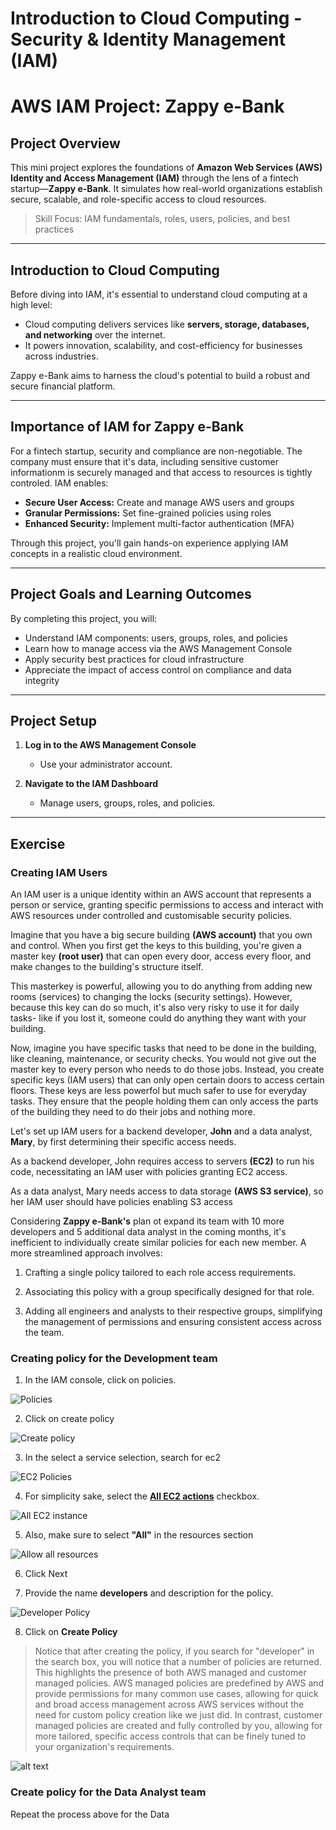 # Introduction to Cloud Computing - Security & Identity Management (IAM)

# AWS IAM Project: Zappy e-Bank

## Project Overview

This mini project explores the foundations of **Amazon Web Services (AWS) Identity and Access Management (IAM)** through the lens of a fintech startup—**Zappy e-Bank**. It simulates how real-world organizations establish secure, scalable, and role-specific access to cloud resources.

> Skill Focus: IAM fundamentals, roles, users, policies, and best practices

---

## Introduction to Cloud Computing

Before diving into IAM, it's essential to understand cloud computing at a high level:

- Cloud computing delivers services like **servers, storage, databases, and networking** over the internet.
- It powers innovation, scalability, and cost-efficiency for businesses across industries.

Zappy e-Bank aims to harness the cloud's potential to build a robust and secure financial platform.

---

## Importance of IAM for Zappy e-Bank

For a fintech startup, security and compliance are non-negotiable. The company must ensure that it's data, including sensitive customer informationm is securely managed and that access to resources is tightly controled. IAM enables:

- **Secure User Access:** Create and manage AWS users and groups
- **Granular Permissions:** Set fine-grained policies using roles
- **Enhanced Security:** Implement multi-factor authentication (MFA)

Through this project, you'll gain hands-on experience applying IAM concepts in a realistic cloud environment.

---

## Project Goals and Learning Outcomes

By completing this project, you will:

- Understand IAM components: users, groups, roles, and policies
- Learn how to manage access via the AWS Management Console
- Apply security best practices for cloud infrastructure
- Appreciate the impact of access control on compliance and data integrity

---

## Project Setup

1. **Log in to the AWS Management Console**
   - Use your administrator account.

2. **Navigate to the IAM Dashboard**
   - Manage users, groups, roles, and policies.

---
## Exercise
### Creating IAM Users
An IAM user is a unique identity within an AWS account that represents a person or service, granting specific permissions to access and interact with AWS resources under controlled and customisable security policies.

Imagine that you have a big secure building __(AWS account)__ that you own and control. When you first get the keys to this building, you're given a master key **(root user)** that can open every door, access every floor, and make changes to the building's structure itself.

This masterkey is powerful, allowing you to do anything from adding new rooms (services) to changing the locks (security settings). However, because this key can do so much, it's also very risky to use it for daily tasks- like if you lost it, someone could do anything they want with your building.

Now, imagine you have specific tasks that need to be done in the building, like cleaning, maintenance, or security checks. You would not give out the master key to every person who needs to do those jobs. Instead, you create specific keys (IAM users) that can only open certain doors to access certain floors. These keys are less powerfol but much safer to use for everyday tasks. They ensure that the people holding them can only access the parts of the building they need to do their jobs and nothing more.

Let's set up IAM users for a backend developer, **John** and a data analyst, **Mary**, by first determining their specific access needs.

As a backend developer, John requires access to servers **(EC2)** to run his code, necessitating an IAM user with policies granting EC2 access.

As a data analyst, Mary needs access to data storage **(AWS S3 service)**, so her IAM user should have policies enabling S3 access

Considering **Zappy e-Bank's** plan ot expand its team with 10 more developers and 5 additional data analyst in the coming months, it's inefficient to individually create similar policies for each new member. A more streamlined approach involves:

1. Crafting a single policy tailored to each role access requirements.

2. Associating this policy with a group specifically designed for that role.

3. Adding all engineers and analysts to their respective groups, simplifying the management of permissions and ensuring consistent access across the team.

### Creating policy for the Development team
1. In the IAM console, click on policies.

![Policies](img/policies.png)

2. Click on create policy

![Create policy](img/create_policy.png)

3. In the select a service selection, search for ec2

![EC2 Policies](img/EC2pol.png)

4. For simplicity sake, select the **<u>All EC2 actions</u>** checkbox.

![All EC2 instance](img/All-EC2-Actions.png)

5. Also, make sure to select **"All"** in the resources section

![Allow all resources](img/All_Resources_allow.png)

6. Click Next

7. Provide the name **developers** and description for the policy.

![Developer Policy](img/name_Policy_developer.png)

8. Click on **Create Policy**

> Notice that after creating the policy, if you search for "developer" in the search box, you will notice that a number of policies are returned. This highlights the presence of both AWS managed and customer managed policies. AWS managed policies are predefined by AWS and provide permissions for many common use cases, allowing for quick and broad access management across AWS services without the need for custom policy creation like we just did. In contrast, customer managed policies are created and fully controlled by you, allowing for more tailored, specific access controls that can be finely tuned to your organization's requirements.

![alt text](img/developer_Policy.png)


### Create policy for the Data Analyst team

Repeat the process above for the Data